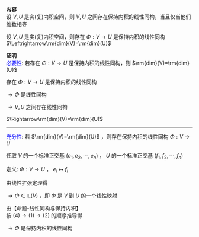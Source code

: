 **内容**  
设 $V,U$ 是实(复)内积空间，则 $V,U$ 之间存在保持内积的线性同构，当且仅当他们维数相等  
  
设 $V,U$ 是实(复)内积空间，则存在 $\Phi:V\to U$ 是保持内积的线性同构 $\Leftrightarrow\rm{dim}(V)=\rm{dim}(U)$   
  
**证明**  
<font color=blue>必要性</font>: 若存在 $\Phi:V\to U$ 是保持内积的线性同构，则 $\rm{dim}(V)=\rm{dim}(U)$   
  
存在 $\Phi:V\to U$ 是保持内积的线性同构  
  
 $\Rightarrow\Phi$ 是线性同构  
  
 $\Rightarrow V,U$ 之间存在线性同构  
  
 $\Rightarrow\rm{dim}(V)=\rm{dim}(U)$   
  
---  
  
<font color=blue>充分性</font>: 若 $\rm{dim}(V)=\rm{dim}(U)$ ，则存在保持内积的线性同构 $\Phi:V\to U$   
  
任取 $V$ 的一个标准正交基 $(e_1,e_2,\cdots,e_n)$ ， $U$ 的一个标准正交基 $(f_1,f_2,\cdots,f_n)$   
  
定义: $\Phi:V\to U$ ， $e_i\mapsto f_i$   
  
由线性扩张定理得  
  
 $\Rightarrow\Phi\in \mathbb{L}(V)$ ，即 $\Phi$ 是 $V$ 到 $U$ 的一个线性映射  
  
由【命题-线性同构与保持内积】  
按 $(4)\to(1)\to(2)$ 的顺序推导得  
  
 $\Rightarrow\Phi$ 是保持内积的线性同构  
